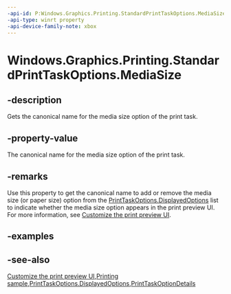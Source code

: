 ```yaml
---
-api-id: P:Windows.Graphics.Printing.StandardPrintTaskOptions.MediaSize
-api-type: winrt property
-api-device-family-note: xbox
---
```


<!-- Property syntax
public string MediaSize { get; }
-->

# Windows.Graphics.Printing.StandardPrintTaskOptions.MediaSize

## -description
Gets the canonical name for the media size option of the print task.

## -property-value
The canonical name for the media size option of the print task.

## -remarks
Use this property to get the canonical name to add or remove the media size (or paper size) option from the [PrintTaskOptions.DisplayedOptions](printtaskoptions_displayedoptions.md) list to indicate whether the media size option appears in the print preview UI. For more information, see [Customize the print preview UI](https://docs.microsoft.com/windows/uwp/devices-sensors/customize-the-print-preview-ui). 

## -examples

## -see-also
[Customize the print preview UI](https://docs.microsoft.com/windows/uwp/devices-sensors/customize-the-print-preview-ui),[Printing sample](https://github.com/Microsoft/Windows-universal-samples/tree/master/Samples/Printing),[PrintTaskOptions.DisplayedOptions](printtaskoptions_displayedoptions.md),[PrintTaskOptionDetails](../windows.graphics.printing.optiondetails/printtaskoptiondetails.md)